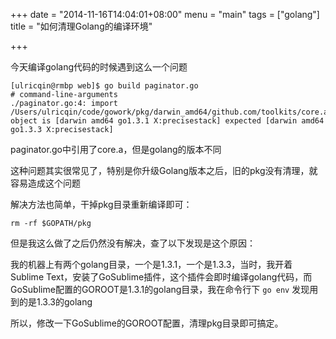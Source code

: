 +++
date = "2014-11-16T14:04:01+08:00"
menu = "main"
tags = ["golang"]
title = "如何清理Golang的编译环境"

+++

今天编译golang代码的时候遇到这么一个问题

	[ulricqin@rmbp web]$ go build paginator.go 
	# command-line-arguments
	./paginator.go:4: import /Users/ulricqin/code/gowork/pkg/darwin_amd64/github.com/toolkits/core.a: object is [darwin amd64 go1.3.1 X:precisestack] expected [darwin amd64 go1.3.3 X:precisestack]

paginator.go中引用了core.a，但是golang的版本不同

这种问题其实很常见了，特别是你升级Golang版本之后，旧的pkg没有清理，就容易造成这个问题

解决方法也简单，干掉pkg目录重新编译即可：

	rm -rf $GOPATH/pkg

但是我这么做了之后仍然没有解决，查了以下发现是这个原因：

我的机器上有两个golang目录，一个是1.3.1，一个是1.3.3，当时，我开着Sublime Text，安装了GoSublime插件，这个插件会即时编译golang代码，而GoSublime配置的GOROOT是1.3.1的golang目录，我在命令行下 `go env` 发现用到的是1.3.3的golang

所以，修改一下GoSublime的GOROOT配置，清理pkg目录即可搞定。


